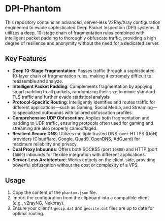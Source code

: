 # DPI-Phantom

This repository contains an advanced, server-less V2Ray/Xray configuration engineered to evade sophisticated Deep Packet Inspection (DPI) systems. It utilizes a deep, 10-stage chain of fragmentation rules combined with intelligent packet padding to thoroughly obfuscate traffic, providing a high degree of resilience and anonymity without the need for a dedicated server.

## Key Features

* **Deep 10-Stage Fragmentation**: Passes traffic through a sophisticated 10-layer chain of fragmentation rules, making it extremely difficult to reassemble and analyze.
* **Intelligent Packet Padding**: Complements fragmentation by applying smart padding to all packets, randomizing their size to mimic standard TLS traffic and further evade statistical analysis.
* **Protocol-Specific Routing**: Intelligently identifies and routes traffic for different applications—such as Gaming, Social Media, and Streaming—to specialized outbounds with tailored obfuscation profiles.
* **Comprehensive UDP Obfuscation**: Applies both fragmentation and padding to UDP traffic, ensuring protocols often used for gaming and streaming are also properly camouflaged.
* **Resilient Secure DNS**: Utilizes multiple trusted DNS-over-HTTPS (DoH) providers (Cloudflare, Google, Quad9, OpenDNS, AdGuard) for maximum reliability and privacy.
* **Dual Proxy Inbounds**: Offers both SOCKS5 (port `10808`) and HTTP (port `10809`) inbounds for flexible integration with different applications.
* **Server-Less Architecture**: Works entirely on the client-side, providing powerful obfuscation without the cost or complexity of a VPS.

## Usage

1.  Copy the content of the `phantom.json` file.
2.  Import the configuration from the clipboard into a compatible client (e.g., v2rayNG, Nekoray).
3.  Ensure your client's `geoip.dat` and `geosite.dat` files are up to date for optimal routing.